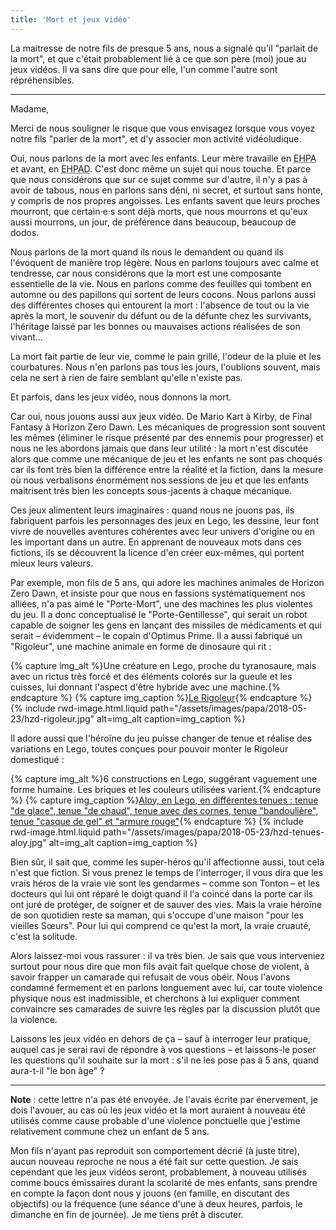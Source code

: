 ```yaml
---
title: 'Mort et jeux vidéo'
---
```


La maitresse de notre fils de presque 5 ans, nous a signalé qu'il "parlait de la
mort", et que c'était probablement lié à ce que son père (moi) joue au jeux
vidéos. Il va sans dire que pour elle, l'un comme l'autre sont répréhensibles.

<!-- more -->

---

Madame,

Merci de nous souligner le risque que vous envisagez lorsque vous voyez notre
fils "parler de la mort", et d'y associer mon activité vidéoludique.

Oui, nous parlons de la mort avec les enfants. Leur mère travaille en
<abbr title="Établissement d'hébergement pour personnes âgées">EHPA</abbr> et
avant, en
<abbr title="Établissement d'hébergement pour personnes âgées dépendantes">EHPAD</abbr>.
C'est donc même un sujet qui nous touche. Et parce que nous considérons que sur
ce sujet comme sur d'autre, il n'y a pas à avoir de tabous, nous en parlons sans
déni, ni secret, et surtout sans honte, y compris de nos propres angoisses. Les
enfants savent que leurs proches mourront, que certain·e·s sont déjà morts, que
nous mourrons et qu'eux aussi mourrons, un jour, de préférence dans beaucoup,
beaucoup de dodos.

Nous parlons de la mort quand ils nous le demandent ou quand ils l'évoquent de
manière trop légère. Nous en parlons toujours avec calme et tendresse, car nous
considérons que la mort est une composante essentielle de la vie. Nous en
parlons comme des feuilles qui tombent en automne ou des papillons qui sortent
de leurs cocons. Nous parlons aussi des différentes choses qui entourent la
mort : l'absence de tout ou la vie après la mort, le souvenir du défunt ou de la
défunte chez les survivants, l'héritage laissé par les bonnes ou mauvaises
actions réalisées de son vivant…

La mort fait partie de leur vie, comme le pain grillé, l'odeur de la pluie et
les courbatures. Nous n'en parlons pas tous les jours, l'oublions souvent, mais
cela ne sert à rien de faire semblant qu'elle n'existe pas.

Et parfois, dans les jeux vidéo, nous donnons la mort.

Car oui, nous jouons aussi aux jeux vidéo. De Mario Kart à Kirby, de Final
Fantasy à Horizon Zero Dawn. Les mécaniques de progression sont souvent les
mêmes (éliminer le risque présenté par des ennemis pour progresser) et nous ne
les abordons jamais que dans leur utilité : la mort n'est discutée alors que
comme une mécanique de jeu et les enfants ne sont pas choqués car ils font très
bien la différence entre la réalité et la fiction, dans la mesure où nous
verbalisons énormément nos sessions de jeu et que les enfants maitrisent très
bien les concepts sous-jacents à chaque mécanique.

Ces jeux alimentent leurs imaginaires : quand nous ne jouons pas, ils fabriquent
parfois les personnages des jeux en Lego, les dessine, leur font vivre de
nouvelles aventures cohérentes avec leur univers d'origine ou en les important
dans un autre. En apprenant de nouveaux mots dans ces fictions, ils se
découvrent la licence d'en créer eux-mêmes, qui portent mieux leurs valeurs.

Par exemple, mon fils de 5 ans, qui adore les machines animales de Horizon Zero
Dawn, et insiste pour que nous en fassions systématiquement nos alliées, n'a pas
aimé le "Porte-Mort", une des machines les plus violentes du jeu. Il a donc
conceptualisé le "Porte-Gentillesse", qui serait un robot capable de soigner les
gens en lançant des missiles de médicaments et qui serait – évidemment – le
copain d'Optimus Prime. Il a aussi fabriqué un "Rigoleur", une machine animale
en forme de dinosaure qui rit :

{% capture img_alt %}Une créature en Lego, proche du tyranosaure, mais avec un
rictus très forcé et des éléments colorés sur la gueule et les cuisses, lui
donnant l'aspect d'être hybride avec une machine.{% endcapture %}
{% capture img_caption %}[Le Rigoleur](https://www.flickr.com/photos/borisschapira/42255032995/in/datetaken-public/ 'Voir la photo en grand sur Flickr'){% endcapture %}
{% include rwd-image.html.liquid
path="/assets/images/papa/2018-05-23/hzd-rigoleur.jpg"
alt=img_alt
caption=img_caption
%}

Il adore aussi que l'héroïne du jeu puisse changer de tenue et réalise des
variations en Lego, toutes conçues pour pouvoir monter le Rigoleur domestiqué :

{% capture img_alt %}6 constructions en Lego, suggérant vaguement une forme
humaine. Les briques et les couleurs utilisées varient.{% endcapture %}
{% capture img_caption %}[Aloy, en Lego, en différentes tenues : tenue "de glace", tenue "de chaud", tenue avec des cornes, tenue "bandoulière", tenue "casque de gel" et "armure rouge"](https://www.flickr.com/photos/borisschapira/42440919944/in/datetaken-public/ 'Voir la photo en grand sur Flickr'){% endcapture %}
{% include rwd-image.html.liquid
path="/assets/images/papa/2018-05-23/hzd-tenues-aloy.jpg"
alt=img_alt
caption=img_caption
%}

Bien sûr, il sait que, comme les super-héros qu'il affectionne aussi, tout cela
n'est que fiction. Si vous prenez le temps de l'interroger, il vous dira que les
vrais héros de la vraie vie sont les gendarmes – comme son Tonton – et les
docteurs qui lui ont réparé le doigt quand il l'a coincé dans la porte car ils
ont juré de protéger, de soigner et de sauver des vies. Mais la vraie héroïne de
son quotidien reste sa maman, qui s'occupe d'une maison "pour les vieilles
Sœurs". Pour lui qui comprend ce qu'est la mort, la vraie cruauté, c'est la
solitude.

Alors laissez-moi vous rassurer : il va très bien. Je sais que vous interveniez
surtout pour nous dire que mon fils avait fait quelque chose de violent, à
savoir frapper un camarade qui refusait de vous obéir. Nous l'avons condamné
fermement et en parlons longuement avec lui, car toute violence physique nous
est inadmissible, et cherchons à lui expliquer comment convaincre ses camarades
de suivre les règles par la discussion plutôt que la violence.

Laissons les jeux vidéo en dehors de ça – sauf à interroger leur pratique,
auquel cas je serai ravi de répondre à vos questions – et laissons-le poser les
questions qu'il souhaite sur la mort : s'il ne les pose pas à 5 ans, quand
aura-t-il "le bon âge" ?

---

**Note** : cette lettre n'a pas été envoyée. Je l'avais écrite par énervement,
je dois l'avouer, au cas où les jeux vidéo et la mort auraient à nouveau été
utilisés comme cause probable d'une violence ponctuelle que j'estime
relativement commune chez un enfant de 5 ans.

Mon fils n'ayant pas reproduit son comportement décrié (à juste titre), aucun
nouveau reproche ne nous a été fait sur cette question. Je sais cependant que
les jeux vidéos seront, probablement, à nouveau utilisés comme boucs émissaires
durant la scolarité de mes enfants, sans prendre en compte la façon dont nous y
jouons (en famille, en discutant des objectifs) ou la fréquence (une séance
d'une à deux heures, parfois, le dimanche en fin de journée). Je me tiens prêt à
discuter.
